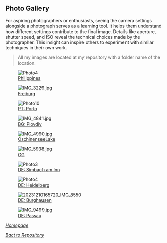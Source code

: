 ## Photo Gallery

For aspiring photographers or enthusiasts, seeing the camera settings alongside a photograph serves as a learning tool. It helps them understand how different settings contribute to the final image.
Details like aperture, shutter speed, and ISO reveal the technical choices made by the photographer. This insight can inspire others to experiment with similar techniques in their own work.

>All my images are located at my repository with a folder  name  of the location.

<link rel="stylesheet" href="/Shutter101/css/photo-tile.css">
<div class="gallery">
	<figure>	
		<img src="/Shutter101/photos/Philippines/img/photo4.jpg" alt="Photo4">
		<figcaption><a href="/Shutter101/photos/Philippines/Philippines.html">Philippines</a></figcaption>
	</figure>
	<figure>
		<img src='/Shutter101/photos/Freiburg/img/IMG_3229.jpg' alt='IMG_3229.jpg'>
		<figcaption><a href="/Shutter101/photos/Freiburg/Freiburg.html">Freiburg</a></figcaption>
	</figure>
	<figure>		
		<img src="/Shutter101/photos/Portugal/img/photo10.jpg" alt="Photo10">
		<figcaption><a href="/Shutter101/photos/Portugal/Portugal.html">PT: Porto</a></figcaption>
	</figure>
	<figure>		
		<img src="/Shutter101/photos/Plovdiv/img/IMG_4841.jpg" alt="IMG_4841.jpg">
		<figcaption><a href="/Shutter101/photos/Plovdiv/Plovdiv.html">BG: Plovdiv</a></figcaption>
	</figure>
	<figure>
		<img src='/Shutter101/photos/ÖschinenseeLake/img/IMG_4990.jpg' alt='IMG_4990.jpg'>
		<figcaption><a href="/Shutter101/photos/ÖschinenseeLake/ÖschinenseeLake.html">ÖschinenseeLake</a></figcaption>
	</figure>
	<figure>
		<img src='/Shutter101/photos/GG/img/IMG_5938.jpg' alt='IMG_5938.jpg'>
		<figcaption><a href='/Shutter101/photos/GG/GG.html'>GG</a></figcaption>
	</figure>
	<figure>		
		<img src="/Shutter101/photos/Simbach/img/photo3.jpg" alt="Photo3">
		<figcaption><a href="/Shutter101/photos/Simbach/Simbach.html">DE: Simbach am Inn</a></figcaption>
	</figure>
	<figure>		
		<img src="/Shutter101/photos/Heidelberg/img/photo4.jpg" alt="Photo4">
		<figcaption><a href="/Shutter101/photos/Heidelberg/Heidelberg.html">DE: Heidelberg</a></figcaption>
	</figure>
	<figure>		
		<img src="/Shutter101/photos/Burghausen/img/20231210165720_IMG_8550.JPG" alt="20231210165720_IMG_8550">
		<figcaption><a href="/Shutter101/photos/Burghausen/Burghausen.html">DE: Burghausen</a></figcaption>
	</figure>
	<figure>
		<img src='/Shutter101/photos/Passau/img/IMG_9499.jpg' alt='IMG_9499.jpg'>
		<figcaption><a href='/Shutter101/photos/Passau/Passau.html'>DE: Passau</a></figcaption>
	</figure>
</div>


*[Homepage](README.md)*

*[Bact to Repository](https://github.com/23W-GBAC/Shutter101/tree/main)*

